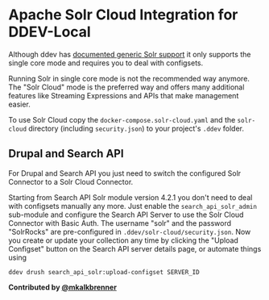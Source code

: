 # Apache Solr Cloud Integration for DDEV-Local

Although ddev has [documented generic Solr support](https://ddev.readthedocs.io/en/stable/users/extend/additional-services/#apache-solr) it only supports the single core mode and requires you to deal with configsets.

Running Solr in single core mode is not the recommended way anymore. The "Solr Cloud" mode is the preferred way and offers many additional features like Streaming Expressions and APIs that make management easier. 

To use Solr Cloud copy the `docker-compose.solr-cloud.yaml` and the `solr-cloud` directory (including `security.json`) to your project's `.ddev` folder.

## Drupal and Search API

For Drupal and Search API you just need to switch the configured Solr Connector to a Solr Cloud Connector.

Starting from Search API Solr module version 4.2.1 you don't need to deal with configsets manually any more. Just enable the `search_api_solr_admin` sub-module and configure the Search API Server to use the Solr Cloud Connector with Basic Auth. The username "solr" and the password "SolrRocks" are pre-configured in `.ddev/solr-cloud/security.json`. Now you
create or update your collection any time by clicking the "Upload Configset" button on the Search API server details page, or automate things using
```
ddev drush search_api_solr:upload-configset SERVER_ID
```

**Contributed by [@mkalkbrenner](https://github.com/mkalkbrenner)**
